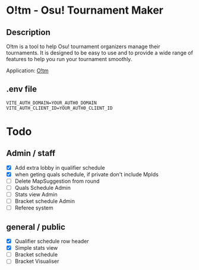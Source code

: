 # O!tm - Osu! Tournament Maker

## Description

O!tm is a tool to help Osu! tournament organizers manage their tournaments. It is designed to be easy to use and to provide a wide range of features to help you run your tournament smoothly.

Application: [O!tm](https://osu-tm.vercel.app)

## .env file

```
VITE_AUTH_DOMAIN=YOUR_AUTH0_DOMAIN
VITE_AUTH_CLIENT_ID=YOUR_AUTH0_CLIENT_ID

```

# Todo

## Admin / staff

- [x] Add extra lobby in qualifier schedule
- [x] when geting quals schedule, if private don't include MpIds
- [ ] Delete MapSuggestion from round
- [ ] Quals Schedule Admin
- [ ] Stats view Admin
- [ ] Bracket schedule Admin
- [ ] Referee system

## general / public

- [x] Qualifier schedule row header
- [x] Simple stats view
- [ ] Bracket schedule
- [ ] Bracket Visualiser
